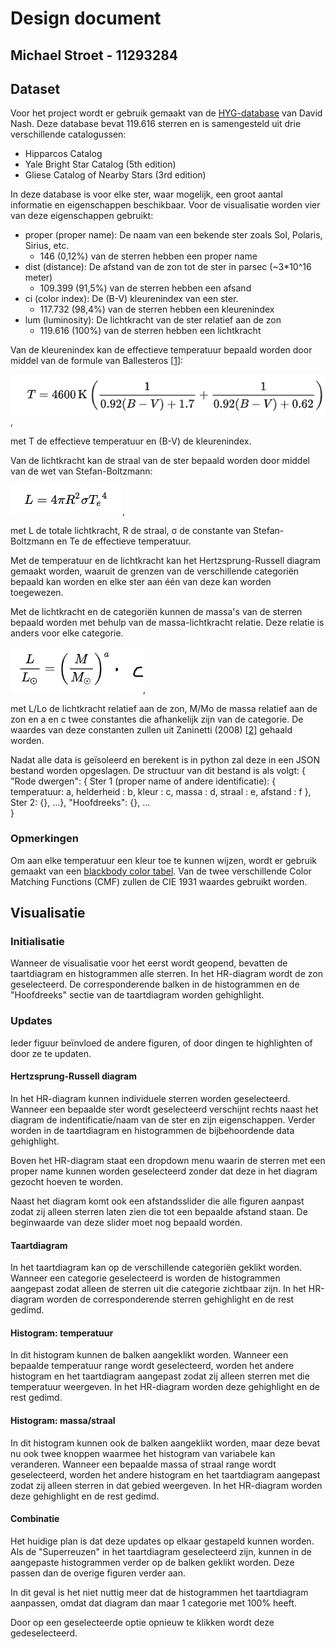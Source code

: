 # Design document
## Michael Stroet - 11293284

## Dataset
Voor het project wordt er gebruik gemaakt van de [HYG-database](https://github.com/astronexus/HYG-Database) van David Nash. Deze database bevat 119.616 sterren en is samengesteld uit drie verschillende catalogussen:
- Hipparcos Catalog
- Yale Bright Star Catalog (5th edition)
- Gliese Catalog of Nearby Stars (3rd edition)

In deze database is voor elke ster, waar mogelijk, een groot aantal informatie en eigenschappen beschikbaar. Voor de visualisatie worden vier van deze eigenschappen gebruikt:
- proper (proper name): De naam van een bekende ster zoals Sol, Polaris, Sirius, etc.
    - 146 (0,12%) van de sterren hebben een proper name
- dist (distance): De afstand van de zon tot de ster in parsec (~3*10^16 meter)
    - 109.399 (91,5%) van de sterren hebben een afsand
- ci (color index): De (B-V) kleurenindex van een ster.
    - 117.732 (98,4%) van de sterren hebben een kleurenindex
- lum (luminosity): De lichtkracht van de ster relatief aan de zon
    - 119.616 (100%) van de sterren hebben een lichtkracht

Van de kleurenindex kan de effectieve temperatuur bepaald worden door middel van de formule van Ballesteros \[[1](README.md/#referenties)\]:

![Ballesteros](doc/design/Ballesteros.png),

met T de effectieve temperatuur en (B-V) de kleurenindex.

Van de lichtkracht kan de straal van de ster bepaald worden door middel van de wet van Stefan-Boltzmann:

![Stefan-Boltzmann](doc/design/Stefan-Boltzmann.png),

met L de totale lichtkracht, R de straal, σ de constante van Stefan-Boltzmann en Te de effectieve temperatuur.

Met de temperatuur en de lichtkracht kan het Hertzsprung-Russell diagram gemaakt worden, waaruit de grenzen van de verschillende categoriën bepaald kan worden en elke ster aan één van deze kan worden toegewezen.

Met de lichtkracht en de categoriën kunnen de massa's van de sterren bepaald worden met behulp van de massa-lichtkracht relatie. Deze relatie is anders voor elke categorie.

![massa-lichtkracht](doc/design/massa-lichtkracht.png),

met L/Lo de lichtkracht relatief aan de zon, M/Mo de massa relatief aan de zon en a en c twee constantes die afhankelijk zijn van de categorie.
De waardes van deze constanten zullen uit Zaninetti (2008) \[[2](README.md/#referenties)\] gehaald worden.

Nadat alle data is geïsoleerd en berekent is in python zal deze in een JSON bestand worden opgeslagen. De structuur van dit bestand is als volgt:
{
    "Rode dwergen": {
        Ster 1 (proper name of andere identificatie): {
            temperatuur: a,
            helderheid : b,
            kleur : c,
            massa : d,
            straal : e,
            afstand : f
            },
        Ster 2: {},
        ...},
    "Hoofdreeks": {},
    ...    
}

### Opmerkingen

Om aan elke temperatuur een kleur toe te kunnen wijzen, wordt er gebruik gemaakt van een [blackbody color tabel](http://www.vendian.org/mncharity/dir3/blackbody/UnstableURLs/bbr_color.html). Van de twee verschillende Color Matching Functions (CMF) zullen de CIE 1931 waardes gebruikt worden.

## Visualisatie

### Initialisatie
Wanneer de visualisatie voor het eerst wordt geopend, bevatten de taartdiagram en histogrammen alle sterren. In het HR-diagram wordt de zon geselecteerd. De corresponderende balken in de histogrammen en de "Hoofdreeks" sectie van de taartdiagram worden gehighlight.

### Updates

Ieder figuur beïnvloed de andere figuren, of door dingen te highlighten of door ze te updaten.

#### Hertzsprung-Russell diagram

In het HR-diagram kunnen individuele sterren worden geselecteerd. Wanneer een bepaalde ster wordt geselecteerd verschijnt rechts naast het diagram de indentificatie/naam van de ster en zijn eigenschappen. Verder worden in de taartdiagram en histogrammen de bijbehoordende data gehighlight.

Boven het HR-diagram staat een dropdown menu waarin de sterren met een proper name kunnen worden geselecteerd zonder dat deze in het diagram gezocht hoeven te worden.

Naast het diagram komt ook een afstandsslider die alle figuren aanpast zodat zij alleen sterren laten zien die tot een bepaalde afstand staan. De beginwaarde van deze slider moet nog bepaald worden.

#### Taartdiagram

In het taartdiagram kan op de verschillende categoriën geklikt worden. Wanneer een categorie geselecteerd is worden de histogrammen aangepast zodat alleen de sterren uit die categorie zichtbaar zijn. In het HR-diagram worden de corresponderende sterren gehighlight en de rest gedimd.

#### Histogram: temperatuur

In dit histogram kunnen de balken aangeklikt worden. Wanneer een bepaalde temperatuur range wordt geselecteerd, worden het andere histogram en het taartdiagram aangepast zodat zij alleen sterren met die temperatuur weergeven. In het HR-diagram worden deze gehighlight en de rest gedimd.

#### Histogram: massa/straal

In dit histogram kunnen ook de balken aangeklikt worden, maar deze bevat nu ook twee knoppen waarmee het histogram van variabele kan veranderen. Wanneer een bepaalde massa of straal range wordt geselecteerd, worden het andere histogram en het taartdiagram aangepast zodat zij alleen sterren in dat gebied weergeven. In het HR-diagram worden deze gehighlight en de rest gedimd.

#### Combinatie

Het huidige plan is dat deze updates op elkaar gestapeld kunnen worden. Als de "Superreuzen" in het taartdiagram geselecteerd zijn, kunnen in de aangepaste histogrammen verder op de balken geklikt worden. Deze passen dan de overige figuren verder aan.

In dit geval is het niet nuttig meer dat de histogrammen het taartdiagram aanpassen, omdat dat diagram dan maar 1 categorie met 100% heeft.

Door op een geselecteerde optie opnieuw te klikken wordt deze gedeselecteerd.
